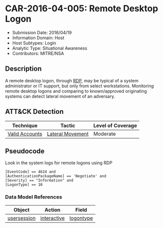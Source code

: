 # CAR-2016-04-005: Remote Desktop Logon
- Submission Date: 2016/04/19
- Information Domain: Host
- Host Subtypes: Login
- Analytic Type: Situational Awareness
- Contributors: MITRE/NSA

## Description
A remote desktop logon, through [RDP](https://attack.mitre.org/techniques/T1076/), may be typical of a system administrator or IT support, but only from select workstations. Monitoring remote desktop logons and comparing to known/approved originating systems can detect lateral movement of an adversary.

## ATT&CK Detection

|Technique |Tactic |Level of Coverage |
|---|---|---|
|[Valid Accounts](https://attack.mitre.org/techniques/T1078/)|[Lateral Movement](https://attack.mitre.org/tactics/TA0008)|Moderate|

## Pseudocode
Look in the system logs for remote logons using RDP 
```
[EventCode] == 4624 and
[AuthenticationPackageName] == 'Negotiate' and
[Severity] == "Information" and
[LogonType] == 10
```

### Data Model References
|Object|Action|Field|
|---|---|---|
| [usersession](../data_model/user_session.md#usersession) | [interactive](../data_model/user_session.md#interactive) | [logontype](../data_model/user_session.md#logontype) |